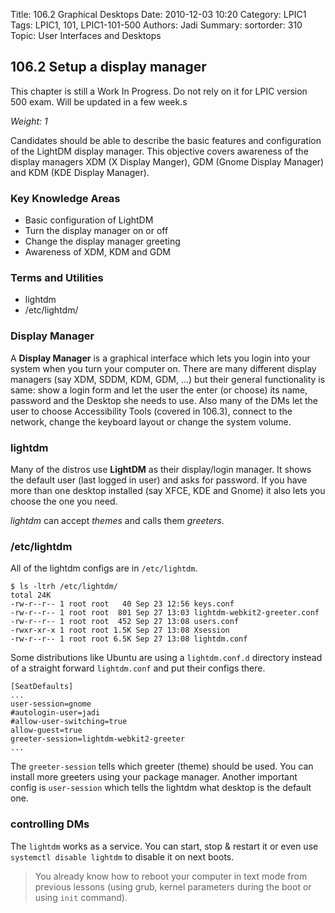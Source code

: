 Title: 106.2 Graphical Desktops
Date: 2010-12-03 10:20
Category: LPIC1
Tags: LPIC1, 101, LPIC1-101-500
Authors: Jadi
Summary: 
sortorder: 310
Topic: User Interfaces and Desktops

## 106.2 Setup a display manager

<div class="alert alert-danger" role="alert">
  This chapter is still a Work In Progress. Do not rely on it for LPIC version 500 exam. Will be updated in a few week.s
</div>


_Weight: 1_

Candidates should be able to describe the basic features and configuration of the LightDM display manager. This objective covers awareness of the display managers XDM \(X Display Manger\), GDM \(Gnome Display Manager\) and KDM \(KDE Display Manager\).

### Key Knowledge Areas

* Basic configuration of LightDM
* Turn the display manager on or off
* Change the display manager greeting
* Awareness of XDM, KDM and GDM

### Terms and Utilities

* lightdm
* /etc/lightdm/

### Display Manager

A **Display Manager** is a graphical interface which lets you login into your system when you turn your computer on. There are many different display managers \(say XDM, SDDM, KDM, GDM, ...\) but their general functionality is same: show a login form and let the user the enter \(or choose\) its name, password and the Desktop she needs to use. Also many of the DMs let the user to choose Accessibility Tools \(covered in 106.3\), connect to the network, change the keyboard layout or change the system volume.

### lightdm

Many of the distros use **LightDM** as their display/login manager. It shows the default user \(last logged in user\) and asks for password. If you have more than one desktop installed \(say XFCE, KDE and Gnome\) it also lets you choose the one you need.

_lightdm_ can accept _themes_ and calls them _greeters_.

### /etc/lightdm

All of the lightdm configs are in `/etc/lightdm`.

```text
$ ls -ltrh /etc/lightdm/
total 24K
-rw-r--r-- 1 root root   40 Sep 23 12:56 keys.conf
-rw-r--r-- 1 root root  801 Sep 27 13:03 lightdm-webkit2-greeter.conf
-rw-r--r-- 1 root root  452 Sep 27 13:08 users.conf
-rwxr-xr-x 1 root root 1.5K Sep 27 13:08 Xsession
-rw-r--r-- 1 root root 6.5K Sep 27 13:08 lightdm.conf
```

Some distributions like Ubuntu are using a `lightdm.conf.d` directory instead of a straight forward `lightdm.conf` and put their configs there.

```text
[SeatDefaults]
...
user-session=gnome
#autologin-user=jadi
#allow-user-switching=true
allow-guest=true
greeter-session=lightdm-webkit2-greeter
...
```

The `greeter-session` tells which greeter \(theme\) should be used. You can install more greeters using your package manager. Another important config is `user-session` which tells the lightdm what desktop is the default one.

### controlling DMs

The `lightdm` works as a service. You can start, stop & restart it or even use `systemctl disable lightdm` to disable it on next boots.

> You already know how to reboot your computer in text mode from previous lessons \(using grub, kernel parameters during the boot or using `init` command\).

